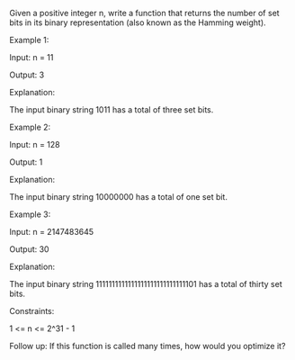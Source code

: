 Given a positive integer n, write a function that returns the number of
set bits
in its binary representation (also known as the Hamming weight).



Example 1:

Input: n = 11

Output: 3

Explanation:

The input binary string 1011 has a total of three set bits.

Example 2:

Input: n = 128

Output: 1

Explanation:

The input binary string 10000000 has a total of one set bit.

Example 3:

Input: n = 2147483645

Output: 30

Explanation:

The input binary string 1111111111111111111111111111101 has a total of thirty set bits.



Constraints:

1 <= n <= 2^31 - 1


Follow up: If this function is called many times, how would you optimize it?